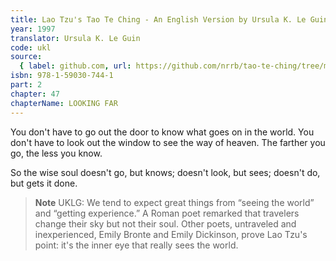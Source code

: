 ```yaml
---
title: Lao Tzu's Tao Te Ching - An English Version by Ursula K. Le Guin
year: 1997
translator: Ursula K. Le Guin
code: ukl
source:
  { label: github.com, url: https://github.com/nrrb/tao-te-ching/tree/master }
isbn: 978-1-59030-744-1
part: 2
chapter: 47
chapterName: LOOKING FAR
---
```

You don't have to go out the door
to know what goes on in the world.
You don't have to look out the window
to see the way of heaven.
The farther you go,
the less you know.

So the wise soul
doesn't go, but knows;
doesn't look, but sees;
doesn't do, but gets it done.


> **Note** UKLG: We tend to expect great things from “seeing the world” and “getting experience.” A Roman poet remarked that travelers change their sky but not their soul. Other poets, untraveled and inexperienced, Emily Bronte and Emily Dickinson, prove Lao Tzu's point: it's the inner eye that really sees the world.